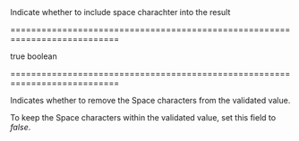 <!--**
/*-------------------------------------------
    Auto-generated file. Do not modify.
-------------------------------------------

**-->
<!--d-->Indicate whether to include space charachter into the result<!--/d-->
===========================================================================
<!--default-->true<!--/default-->
<!--type-->boolean<!--/type-->
===========================================================================

<!--shortDescription-->
Indicates whether to remove the Space characters from the validated value.
<!--/shortDescription-->

<!--fullDescription-->
To keep the Space characters within the validated value, set this field to *false*.
<!--/fullDescription-->